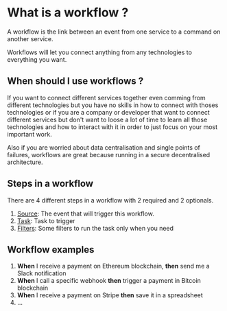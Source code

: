 # What is a workflow ?

A workflow is the link between an event from one service to a command on another service.

Workflows will let you connect anything from any technologies to everything you want.

## When should I use workflows ?

If you want to connect different services together even comming from different technologies but you have no skills in how to connect with thoses technologies or if you are a company or developer that want to connect different services but don't want to loose a lot of time to learn all those technologies and how to interact with it in order to just focus on your most important work. 

Also if you are worried about data centralisation and single points of failures, workflows are great because running in a secure decentralised architecture.

## Steps in a workflow

There are 4 different steps in a workflow with 2 required and 2 optionals.

1. [Source](./source.md): The event that will trigger this workflow. 
2. [Task](./task.md): Task to trigger
3. [Filters](./filters.md): Some filters to run the task only when you need

## Workflow examples

1. **When** I receive a payment on Ethereum blockchain, **then** send me a Slack notification
2. **When** I call a specific webhook **then** trigger a payment in Bitcoin blockchain
3. **When** I receive a payment on Stripe **then** save it in a spreadsheet
4. ...